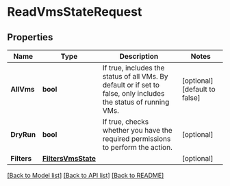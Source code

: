 # ReadVmsStateRequest

## Properties

Name | Type | Description | Notes
------------ | ------------- | ------------- | -------------
**AllVms** | **bool** | If true, includes the status of all VMs. By default or if set to false, only includes the status of running VMs. | [optional] [default to false]
**DryRun** | **bool** | If true, checks whether you have the required permissions to perform the action. | [optional] 
**Filters** | [**FiltersVmsState**](FiltersVmsState.md) |  | [optional] 

[[Back to Model list]](../README.md#documentation-for-models) [[Back to API list]](../README.md#documentation-for-api-endpoints) [[Back to README]](../README.md)


